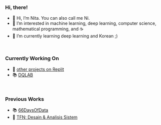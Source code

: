 ### Hi, there!

- 👋 Hi, I’m Nita. You can also call me Ni.
- 👀 I’m interested in machine learning, deep learning, computer science, mathematical programming, and :coffee:
- 🌱 I’m currently learning deep learning and Korean ;)

<br>

### Currently Working On

- 🔗 [other projects on Replit](https://replit.com/@nratnawaty)
- 📚 [DQLAB](https://github.com/nitrataripin/PROJECTS/blob/main/DQLAB_SUMMARY/READ%20ME.md#dqlab)

<br>

### Previous Works

- 📚 [66DaysOfData](https://github.com/nitrataripin/66DaysOfDataNotes)
- 🏫 [TFN: Desain & Analisis Sistem](https://github.com/nitrataripin/TFN-Desain-dan-Analisis-Sistem)

<!---
nitrataripin/nitrataripin is a ✨ special ✨ repository because its `README.md` (this file) appears on your GitHub profile.
You can click the Preview link to take a look at your changes.
--->

<!---
- 💞️ I’m looking to collaborate on ...
- 📫 How to reach me ...
(ini harusnya di line #3 & 4)
--->
